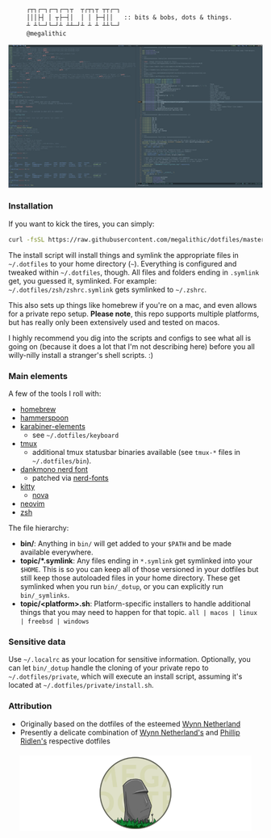 
```

     ┌┬┐┌─┐┌─┐┌─┐┬  ┬┌┬┐┬ ┬┬┌─┐
     │││├┤ │ ┬├─┤│  │ │ ├─┤││   :: bits & bobs, dots & things.
     ┴ ┴└─┘└─┘┴ ┴┴─┘┴ ┴ ┴ ┴┴└─┘
     @megalithic

```


<p align="center">
  <img src="screenshot.png" alt="screenshot" />
</p>


### Installation

If you want to kick the tires, you can simply:

```sh
curl -fsSL https://raw.githubusercontent.com/megalithic/dotfiles/master/bin/_dotup | /usr/bin/env zsh
```

The install script will install things and symlink the appropriate files in
`~/.dotfiles` to your home directory (`~`). Everything is configured and tweaked
within `~/.dotfiles`, though. All files and folders ending in `.symlink` get,
you guessed it, symlinked. For example: `~/.dotfiles/zsh/zshrc.symlink` gets
symlinked to `~/.zshrc`.

This also sets up things like homebrew if you're on a mac, and even allows for a
private repo setup. **Please note**, this repo supports multiple platforms, but
has really only been extensively used and tested on macos.

I highly recommend you dig into the scripts and configs to see what all
is going on (because it does a lot that I'm not describing here) before you
all willy-nilly install a stranger's shell scripts. :)

### Main elements

A few of the tools I roll with:

- [homebrew](https://brew.sh/)
- [hammerspoon](http://www.hammerspoon.org/)
- [karabiner-elements](https://github.com/tekezo/Karabiner-Elements)
  * see `~/.dotfiles/keyboard`
- [tmux](https://github.com/tmux/tmux/wiki)
  * additional tmux statusbar binaries available (see `tmux-*` files in
  `~/.dotfiles/bin`).
- [dankmono nerd font](https://dank.sh)
  * patched via [nerd-fonts](https://github.com/ryanoasis/nerd-fonts#font-patcher)
- [kitty](https://github.com/kovidgoyal/kitty)
  * [nova](https://github.com/trevordmiller/nova-colors)
- [neovim](https://neovim.io/)
- [zsh](https://www.zsh.org/)

The file hierarchy:

- **bin/**: Anything in `bin/` will get added to your `$PATH` and be made
  available everywhere.
- **topic/\*.symlink**: Any files ending in `*.symlink` get symlinked into
  your `$HOME`. This is so you can keep all of those versioned in your dotfiles
  but still keep those autoloaded files in your home directory. These get
  symlinked when you run `bin/_dotup`, or you can explicitly run `bin/_symlinks`.
- **topic/\<platform\>.sh**: Platform-specific installers to handle additional
  things that you may need to happen for that topic. `all | macos | linux | freebsd | windows`

### Sensitive data

Use `~/.localrc` as your location for sensitive information. Optionally, you
can let `bin/_dotup` handle the cloning of your private repo to
`~/.dotfiles/private`, which will execute an install script, assuming it's
located at `~/.dotfiles/private/install.sh`.

### Attribution

- Originally based on the dotfiles of the esteemed [Wynn Netherland](https://github.com/pengwynn/dotfiles)
- Presently a delicate combination of [Wynn Netherland's](https://github.com/pengwynn/dotfiles) and [Phillip Ridlen's](https://github.com/philtr/dotfiles) respective dotfiles


<p align="center" style="margin-top: 20px;">
  <img src="megadotfiles.png" alt="megadotfiles" height="150px"/>
</p>
